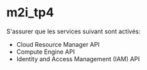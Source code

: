 # m2i_tp4

S'assurer que les services suivant sont activés:
- Cloud Resource Manager API
- Compute Engine API
- Identity and Access Management (IAM) API